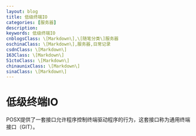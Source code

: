 ```yaml
---
layout: blog
title: 低级终端IO
categories: [服务器]
description:
keywords: 低级终端IO
cnblogsClass: \[Markdown\],\[随笔分类\]服务器
oschinaClass: \[Markdown\],服务器,日常记录
csdnClass: \[Markdown\]
163Class: \[Markdown\]
51ctoClass: \[Markdown\]
chinaunixClass: \[Markdown\]
sinaClass: \[Markdown\]
---
```

# 低级终端IO
POSX提供了一套接口允许程序控制终端驱动程序的行为，这套接口称为通用终端接口（GIT）。